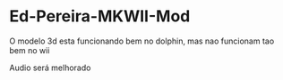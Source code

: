 # Ed-Pereira-MKWII-Mod

O modelo 3d esta funcionando bem no dolphin, mas nao funcionam tao bem no wii

Audio será melhorado
